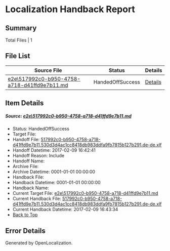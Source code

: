 # <a name='report-top'></a> Localization Handback Report

## Summary
 Total Files | 1

## File List
 Source File | Status | Details 
 ----------- | ------ | ------- 
 [e2e\517992c0-b950-4758-a718-d41ffd9e7b11.md](https://github.com/OpenLocalizationTestOrg/ol-test0/blob/22696147c9e27aa276e40797d7d66f4a3ddd9c40/e2e/517992c0-b950-4758-a718-d41ffd9e7b11.md) | HandedOffSuccess | [Details](#95f85b83821049d9c6920bbaa0648618715ae70a2)

## Item Details
##### <a name='95f85b83821049d9c6920bbaa0648618715ae70a2'></a> Source: [e2e\517992c0-b950-4758-a718-d41ffd9e7b11.md](https://github.com/OpenLocalizationTestOrg/ol-test0/blob/22696147c9e27aa276e40797d7d66f4a3ddd9c40/e2e/517992c0-b950-4758-a718-d41ffd9e7b11.md)
* Status: HandedOffSuccess
* Target File: 
* Handoff File: [517992c0-b950-4758-a718-d41ffd9e7b11.530d3d4ac1cc8418db983ddfa9fb7815b127b291.de-de.xlf](https://github.com/OpenLocalizationTestOrg/ol-test0-handoff/blob/665e3bd417aa499a0366fbec17a4f6b572427095/ol-handoff/OpenLocalizationTestOrg/ol-test0-dede/shujia/ht/517992c0-b950-4758-a718-d41ffd9e7b11.530d3d4ac1cc8418db983ddfa9fb7815b127b291.de-de.xlf)
* Handoff Datetime: 2017-02-09 16:42:41
* Handoff Reason: Include
* Handoff Name: 
* Archive File: 
* Archive Datetime: 0001-01-01 00:00:00
* Handback File: 
* Handback Datetime: 0001-01-01 00:00:00
* Handback Name: 
* Current Target File: [e2e\517992c0-b950-4758-a718-d41ffd9e7b11.md](https://github.com/OpenLocalizationTestOrg/ol-test0-dede/blob/4fab7e8f0dff02bddf3bf10c35f4fc4f41ebb4b7/e2e/517992c0-b950-4758-a718-d41ffd9e7b11.md)
* Current Handback File: [517992c0-b950-4758-a718-d41ffd9e7b11.530d3d4ac1cc8418db983ddfa9fb7815b127b291.de-de.xlf](https://github.com/OpenLocalizationTestOrg/ol-test0-handback/blob/40cac22d094a1d12d1959071f8ffa5585151b9d3/ol-handback/OpenLocalizationTestOrg/ol-test0-dede/shujia/ht/517992c0-b950-4758-a718-d41ffd9e7b11.530d3d4ac1cc8418db983ddfa9fb7815b127b291.de-de.xlf)
* Current Handback Datetime: 2017-02-09 16:43:34
* [Back to Top](#report-top)


## Error Details

Generated by OpenLocalization.
